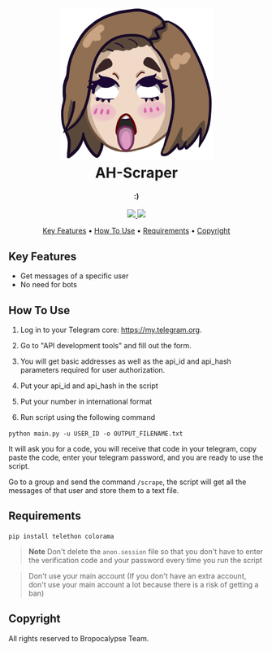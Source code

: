
<h1 align="center">
  <br>
  <img src="sth.png" width="300">
  <br>
  AH-Scraper
  <br>
</h1>

<h4 align="center">:) </h4>

<p align="center">
  <a href="">
    <img src="https://img.shields.io/badge/os-windows-blue.svg?maxAge=2592000&amp;style=flat"
         >
  </a>
  <a href=""><img src="https://img.shields.io/badge/version-1.0-red.svg?maxAge=2592000&amp;style=flat"></a>
</p>

<p align="center">
  <a href="#key-features">Key Features</a> •
  <a href="#how-to-use">How To Use</a> •
  <a href="#Requirements">Requirements</a> •
  <a href="#Copyright">Copyright</a>
</p>


## Key Features

* Get messages of a specific user
* No need for bots

## How To Use

1. Log in to your Telegram core: https://my.telegram.org.

2. Go to "API development tools" and fill out the form.

3. You will get basic addresses as well as the api_id and api_hash parameters required for user authorization.

4. Put your api_id and api_hash in the script

5. Put your number in international format

6. Run script using the following command

  `python main.py -u USER_ID -o OUTPUT_FILENAME.txt`

  It will ask you for a code, you will receive that code in your telegram, copy paste the code, enter your telegram password, and you are ready to use the script.

  Go to a group and send the command `/scrape`, the script will get all the messages of that user and store them to a text file.

## Requirements

`pip install telethon colorama`

> **Note**
> Don't delete the `anon.session` file so that you don't have to enter the verification code and your password every time you run the script

> Don't use your main account (If you don't have an extra account, don't use your main account a lot because there is a risk of getting a ban)

## Copyright

All rights reserved to Bropocalypse Team.
